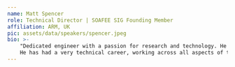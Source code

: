 ```yaml
---
name: Matt Spencer
role: Technical Director | SOAFEE SIG Founding Member
affiliation: ARM, UK
pic: assets/data/speakers/spencer.jpeg
bio: >-
    "Dedicated engineer with a passion for research and technology. He has been working in the research departments of leading technical companies for the past 12+ years with responsibilities ranging from architectural design and idea generation, through business modeling and presenting ideas at board level both internally and externally.
    He has had a very technical career, working across all aspects of the development workflow from board design and bringup, kernel development, application stack design and implementation and final product integration. His career has also exposed him to the non-technical aspects of the industry including pitching ideas, leading teams and budgeting for project completion. "
---
```


 


